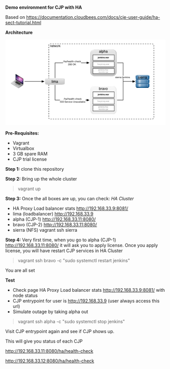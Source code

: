 **Demo environment for CJP with HA**

Based on https://documentation.cloudbees.com/docs/cje-user-guide/ha-sect-tutorial.html

**Architecture**

![alt text](https://github.com/dharmsheta/ha-cjp-demo/blob/master/HA-with-CJP.png)

**Pre-Requisites:**
 - Vagrant  
 - Virtualbox
 - 3 GB spare RAM
 - CJP trial license

**Step 1:**  clone this repository

**Step 2:**  Bring up the whole cluster
> vagrant up

**Step 3:** Once the all boxes are up, you can check:
*HA Cluster*
 - HA Proxy Load balancer stats  http://192.168.33.9:8081/     
 - lima (loadbalancer)      http://192.168.33.9
 - alpha (CJP-1)                http://192.168.33.11:8080/      
 - bravo (CJP-2)                http://192.168.33.11:8080/    
 - sierra (NFS)                   vagrant ssh sierra

**Step 4:** Very first time, when you go to alpha (CJP-1) http://192.168.33.11:8080/ it will ask you to apply license.
Once you apply license, you will have restart CJP services in HA Cluster

> vagrant ssh bravo -c "sudo systemctl restart jenkins"

You are all set

 **Test**
 - Check page HA Proxy Load balancer stats  http://192.168.33.9:8081/   with node status
 - CJP entrypoint for user is http://192.168.33.9  (user always access this url)
 - Simulate outage by taking alpha out
 > vagrant ssh alpha -c "sudo systemctl stop jenkins"

Visit CJP entrypoint again and see if CJP shows up.

This will give you status of each CJP

http://192.168.33.11:8080/ha/health-check

http://192.168.33.12:8080/ha/health-check
